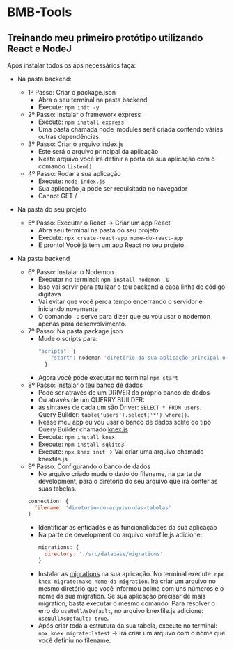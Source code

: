 # BMB-Tools
 Treinando meu primeiro protótipo utilizando React e NodeJ
 ---

 Após instalar todos os aps necessários faça:

  + Na pasta backend:
    * 1º Passo: Criar o package.json
      - Abra o seu terminal na pasta backend
      - Execute: `npm init -y`
    * 2º Passo: Instalar o framework express
      - Execute: `npm install express`
      - Uma pasta chamada node_modules será criada contendo várias outras dependências.
    * 3º Passo: Criar o arquivo index.js
      - Este será o arquivo principal da aplicação
      - Neste arquivo você irá definir a porta da sua aplicação com o comando `listen()`
    * 4º Passo: Rodar a sua aplicação
      - Execute: `node index.js`
      - Sua aplicação já pode ser requisitada no navegador
      - Cannot GET /
 + Na pasta do seu projeto
    * 5º Passo: Executar o React -> Criar um app React
      - Abra seu terminal na pasta do seu projeto
      - Execute: `npx create-react-app nome-do-react-app`
      - E pronto! Você já tem um app React no seu projeto.
	  
 + Na pasta backend
    * 6º Passo: Instalar o Nodemon
	    - Executar no terminal: `npm install nodemon -D`
	    - Isso vai servir para atulizar o teu backend a cada linha de código digitava
	    - Vai evitar que você perca tempo encerrando o servidor e iniciando novamente
	    - O comando `-D` serve para dizer que eu vou usar o nodemon apenas para desenvolvimento.
    * 7º Passo: Na pasta package.json
	    - Mude o scripts para: 
	        ```javascript
          "scripts": {
		  	    "start": nodemon 'diretório-da-sua-aplicação-principal-o-index.js'
		      }
	    - Agora você pode executar no terminal `npm start`
    * 8º Passo: Instalar o teu banco de dados
	    - Pode ser através de um DRIVER do próprio banco de dados
	    - Ou através de um QUERRY BUILDER:
	    - as sintaxes de cada um são
		    Driver: `SELECT * FROM users`.  
		    Query Builder: `table('users').select('*').where()`.  
	    - Nesse meu app eu vou usar o banco de dados sqlite do tipo Query Builder chamado [knex.js](http://knexjs.org/ "Página do knex")
	    - Execute: `npm install knex` 
	    - Execute: `npm install sqlite3`
	    - Execute: `npx knex init`       -> Vai criar uma arquivo chamado knexfile.js
    * 9º Passo: Configurando o banco de dados
	    - No arquivo criado mude o dado do filename, na parte de development, para o diretório do seu arquivo que irá conter as suas tabelas.
        ```javascript
        connection: {
          filename: 'diretorio-do-arquivo-das-tabelas'
        }
        ```
	    - Identificar as entidades e as funcionalidades da sua aplicação
      - Na parte de development do arquivo knexfile.js adicione:
        ```javascript
        migrations: {
          directory: './src/database/migrations'
        }
        ```
      - Instalar as [migrations](http://knexjs.org/#Installation-migrations "Página das migrations") na sua aplicação.
        No terminal execute: `npx knex migrate:make nome-da-migration`. Irá criar um arquivo no mesmo diretório que você informou acima com uns números e o nome da sua migration.
        Se sua aplicação precisar de mais migration, basta executar o mesmo comando.
        Para resolver o erro do `useNullAsDefault`, no arquivo knexfile.js adicione: `useNullAsDefault: true`.
      - Após criar toda a estrutura da sua tabela, execute no terminal: `npx knex migrate:latest` -> Irá criar um arquivo com o nome que você definiu no filename.
        
        
   